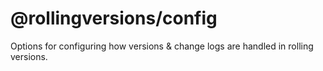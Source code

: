 # @rollingversions/config

Options for configuring how versions & change logs are handled in rolling versions.
